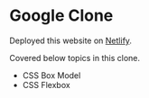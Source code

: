 # Google Clone

Deployed this website on [Netlify](https://static-google-clone.netlify.app/).

Covered below topics in this clone. 
* CSS Box Model
* CSS Flexbox